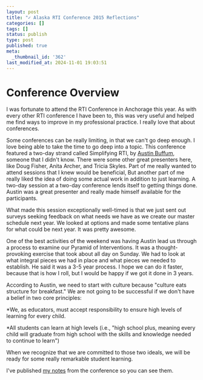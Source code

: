 ```yaml
---
layout: post
title: "✓ Alaska RTI Conference 2015 Reflections"
categories: []
tags: []
status: publish
type: post
published: true
meta:
  _thumbnail_id: '362'
last_modified_at: 2024-11-01 19:03:51
---
```


# Conference Overview



I was fortunate to attend the RTI Conference in Anchorage this year. As with every other RTI conference I have been to, this was very useful and helped me find ways to improve in my professional practice. I really love that about conferences.


Some conferences can be really limiting, in that we can't go deep enough. I love being able to take the time to go deep into a topic. This conference featured a two-day strand called Simplifying RTI, by 
[Austin Buffum](http://twitter.com/agbuffum), someone that I didn't know. There were some other great presenters here, like Doug Fisher, Anita Archer, and Tricia Skyles. Part of me really wanted to attend sessions that I knew would be beneficial, But another part of me really liked the idea of doing some actual work in addition to just learning. A two-day session at a two-day conference lends itself to getting things done. Austin was a great presenter and really made himself available for the participants.


What made this session exceptionally well-timed is that we just sent out surveys seeking feedback on what needs we have as we create our master schedule next year. We looked at options and made some tentative plans for what could be next year. It was pretty awesome.


One of the best activities of the weekend was having Austin lead us through a process to examine our Pyramid of Interventions. It was a thought-provoking exercise that took about all day on Sunday. We had to look at what integral pieces we had in place and what pieces we needed to establish. He said it was a 3-5 year process. I hope we can do it faster, because that is how I roll, but I would be happy if we got it done in 3 years.


According to Austin, we need to start with culture because "culture eats structure for breakfast." We are not going to be successful if we don't have a belief in two core principles:


*We, as educators, must accept responsibility to ensure high levels of learning for every child.


*All students can learn at high levels (i.e., "high school plus, meaning every child will graduate from high school with the skills and knowledge needed to continue to learn")


When we recognize that we are committed to those two ideals, we will be ready for some really remarkable student learning.


I've published 
[my notes](https://www.evernote.com/l/AAF3FBh4DbtBB70_8jVvjqanCiReqSL47EU) from the conference so you can see them.
